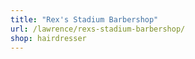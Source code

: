 ```yaml
---
title: "Rex's Stadium Barbershop"
url: /lawrence/rexs-stadium-barbershop/
shop: hairdresser
---
```

